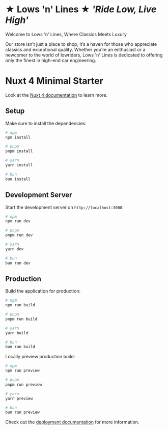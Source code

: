 # ★ Lows 'n' Lines ★ _'Ride Low, Live High'_

Welcome to Lows 'n' Lines, Where Classics Meets Luxury

Our store isn’t just a place to shop, it’s a haven for those who appreciate classics and exceptional quality. Whether you’re an enthusiast or a newcomer to the world of lowriders, Lows 'n' Lines is dedicated to offering only the finest in high-end car engineering.

# Nuxt 4 Minimal Starter

Look at the [Nuxt 4 documentation](https://nuxt.com/docs/getting-started/introduction) to learn more.

## Setup

Make sure to install the dependencies:

```bash
# npm
npm install

# pnpm
pnpm install

# yarn
yarn install

# bun
bun install
```

## Development Server

Start the development server on `http://localhost:3000`:

```bash
# npm
npm run dev

# pnpm
pnpm run dev

# yarn
yarn dev

# bun
bun run dev
```

## Production

Build the application for production:

```bash
# npm
npm run build

# pnpm
pnpm run build

# yarn
yarn build

# bun
bun run build
```

Locally preview production build:

```bash
# npm
npm run preview

# pnpm
pnpm run preview

# yarn
yarn preview

# bun
bun run preview
```

Check out the [deployment documentation](https://nuxt.com/docs/getting-started/deployment) for more information.
